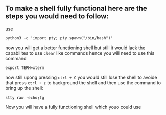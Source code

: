 ## To make a shell fully functional here are the steps you would need to follow:

use 
```
python3 -c 'import pty; pty.spawn("/bin/bash")'
```

now you will get a better functioning shell but still it would lack the capabilites to use `clear` like commands hence you will need to use this command

```
export TERM=xterm
```

now still upong pressing `ctrl + C` you would still lose the shell to avoide that press `ctrl + z` to background the shell and then use the command to bring up the shell:

```
stty raw -echo;fg
```

Now you will have a fully functioning shell which youo could use
